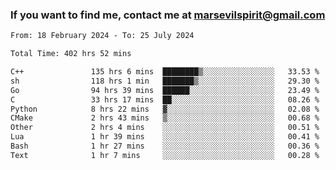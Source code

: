 ### If you want to find me, contact me at marsevilspirit@gmail.com

<!--
**marsevilspirit/marsevilspirit** is a ✨ _special_ ✨ repository because its `README.md` (this file) appears on your GitHub profile.

Here are some ideas to get you started:

- 🔭 I’m currently working on ...
- 🌱 I’m currently learning ...
- 👯 I’m looking to collaborate on ...
- 🤔 I’m looking for help with ...
- 💬 Ask me about ...
- 📫 How to reach me: ...
- 😄 Pronouns: ...
- ⚡ Fun fact: ...
-->
<!--START_SECTION:waka-->

```txt
From: 18 February 2024 - To: 25 July 2024

Total Time: 402 hrs 52 mins

C++               135 hrs 6 mins  ████████▒░░░░░░░░░░░░░░░░   33.53 %
sh                118 hrs 1 min   ███████▒░░░░░░░░░░░░░░░░░   29.30 %
Go                94 hrs 39 mins  ██████░░░░░░░░░░░░░░░░░░░   23.49 %
C                 33 hrs 17 mins  ██░░░░░░░░░░░░░░░░░░░░░░░   08.26 %
Python            8 hrs 22 mins   ▓░░░░░░░░░░░░░░░░░░░░░░░░   02.08 %
CMake             2 hrs 43 mins   ▒░░░░░░░░░░░░░░░░░░░░░░░░   00.68 %
Other             2 hrs 4 mins    ░░░░░░░░░░░░░░░░░░░░░░░░░   00.51 %
Lua               1 hr 39 mins    ░░░░░░░░░░░░░░░░░░░░░░░░░   00.41 %
Bash              1 hr 27 mins    ░░░░░░░░░░░░░░░░░░░░░░░░░   00.36 %
Text              1 hr 7 mins     ░░░░░░░░░░░░░░░░░░░░░░░░░   00.28 %
```

<!--END_SECTION:waka-->
